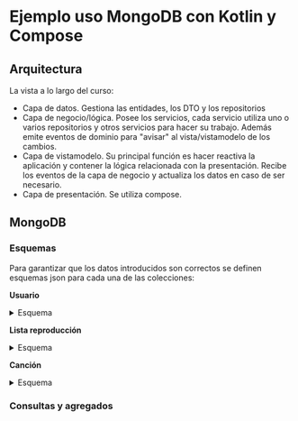 # Ejemplo uso MongoDB con Kotlin y Compose

## Arquitectura

La vista a lo largo del curso:

 - Capa de datos. Gestiona las entidades, los DTO y los repositorios
 - Capa de negocio/lógica. Posee los servicios, cada servicio utiliza uno o varios repositorios y otros servicios para hacer su trabajo. Además emite eventos de dominio para "avisar" al vista/vistamodelo de los cambios.
 - Capa de vistamodelo. Su principal función es hacer reactiva la aplicación y contener la lógica relacionada con la presentación. Recibe los eventos de la capa de negocio y actualiza los datos en caso de ser necesario.
 - Capa de presentación. Se utiliza compose.
 
## MongoDB

### Esquemas
Para garantizar que los datos introducidos son correctos se definen esquemas json para cada una de las colecciones:
 
**Usuario**
<details>
<summary>Esquema</summary>

```
{
  $jsonSchema: {
    bsonType: 'object',
    required: [
      'nombre',
      'password',
      'fechaalta',
      'listas'
    ],
    properties: {
      nombre: {
        bsonType: 'string',
        minLength: 3,
        maxLength: 40,
        description: 'nombre del usuario'
      },
      password: {
        bsonType: 'string',
        minLength: 8,
        description: 'password con longitud de al menos 8'
      },
      fechaalta: {
        bsonType: 'long',
        description: 'Duración con timespan'
      },
      ultimaconexion: {
        bsonType: 'long',
        description: 'Duración con timespan'
      },
      listas: {
        bsonType: 'array',
        maximum: 50,
        items: {
          bsonType: 'objectId'
        }
      },
      avatar: {
        bsonType: 'object',
        required: [
          'filename',
          'imagen',
          'mime'
        ],
        properties: {
          filename: {
            bsonType: 'string',
            description: 'Nombre del archivo de la imagen'
          },
          imagen: {
            bsonType: 'binData',
            description: 'Imagen pequeña'
          },
          mime: {
            bsonType: 'string',
            'enum': [
              'image/jpeg',
              'image/png',
              'image/gif'
            ]
          }
        }
      }
    }
  }
}


```
</details>


**Lista reproducción**

<details>
<summary>Esquema</summary>

``` 
{
  $jsonSchema: {
    bsonType: 'object',
    required: [
      'nombre',
      'comentario',
      'usuario',
      'fechacreacion',
      'portada',
      'canciones'
    ],
    properties: {
      nombre: {
        bsonType: 'string',
        minLength: 3,
        maxLength: 40,
        description: 'nombre de la lista'
      },
      usuario: {
        bsonType: 'objectId',
        description: 'id del usuario'
      },
      comentario: {
        bsonType: 'string',
        maxLength: 250,
        description: 'comentario'
      },
      fechacreacion: {
        bsonType: 'long',
        description: 'Fecha creación'
      },
      canciones: {
        bsonType: 'array',
        items: {
          bsonType: 'objectId'
        }
      },
      portada: {
        bsonType: 'object',
        required: [
          'filename',
          'imagen',
          'mime'
        ],
        properties: {
          filename: {
            bsonType: 'string',
            description: 'Nombre del archivo de la imagen'
          },
          imagen: {
            bsonType: 'binData',
            description: 'Imagen pequeña'
          },
          mime: {
            bsonType: 'string',
            'enum': [
              'image/jpeg',
              'image/png',
              'image/gif'
            ]
          }
        }
      }
    }
  }
}
```
</details>

**Canción**
<details>
<summary>Esquema</summary>

``` 
{
  $jsonSchema: {
    bsonType: 'object',
    required: [
      'titulo',
      'artista',
      'comentario',
      'duracion'
    ],
    properties: {
      titulo: {
        bsonType: 'string',
        minLength: 3,
        maxLength: 200,
        description: 'titulo de la canción'
      },
      artista: {
        bsonType: 'string',
        minLength: 3,
        maxLength: 40,
        description: 'nombre del artista/grupo'
      },
      any: {
        bsonType: 'int',
        minimum: 1700,
        maximum: 4000,
        description: 'anyo de la cancion'
      },
      duracion: {
        bsonType: 'int',
        minimum: 1,
        description: 'duración en segundos'
      },
      letra: {
        bsonType: 'string'
      }
    }
  }
}
```

</details>

### Consultas y agregados
